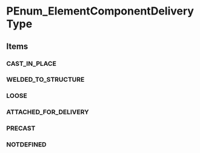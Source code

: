 # PEnum_ElementComponentDeliveryType

## Items

### CAST_IN_PLACE


### WELDED_TO_STRUCTURE


### LOOSE


### ATTACHED_FOR_DELIVERY


### PRECAST


### NOTDEFINED

